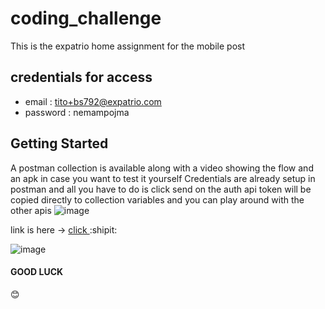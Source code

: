 # coding_challenge
This is the expatrio home assignment for the mobile post

## credentials for access
- email : tito+bs792@expatrio.com
- password : nemampojma

## Getting Started
A postman collection is available along with a video showing the flow and an apk in case you want to test it yourself
Credentials are already setup in postman and all you have to do is click send on the auth api
token will be copied directly to collection variables and you can play around with the other apis
![image](https://github.com/gogetsu4024/expatrioCodingChallenge/assets/42039041/6fa5fb12-e706-4696-8cd4-69884021ed6d)

link is here -> [click ](https://drive.google.com/drive/folders/1MuyOdR152tvVVctcRwouRiXZAbG9XM5K)    :shipit:

![image](https://github.com/gogetsu4024/expatrioCodingChallenge/assets/42039041/c2d568e3-4068-4099-8e86-ed5a84992cc3)


####  GOOD LUCK
:blush: